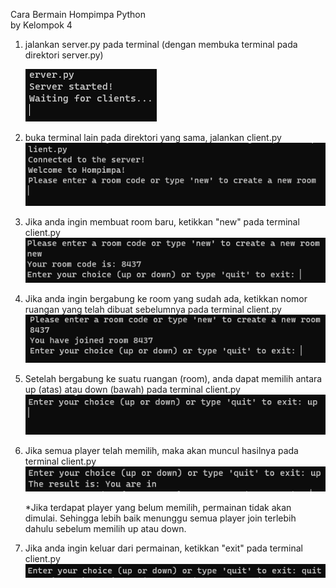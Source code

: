 Cara Bermain Hompimpa Python <br />
by Kelompok 4 <br />

1. jalankan server.py pada terminal (dengan membuka terminal pada direktori server.py) <br />
   
   ![Alt text](image.png)

2. buka terminal lain pada direktori yang sama, jalankan client.py <br />
   ![Alt text](image-1.png)

3. Jika anda ingin membuat room baru, ketikkan "new" pada terminal client.py <br />
   ![Alt text](image-2.png)

4. Jika anda ingin bergabung ke room yang sudah ada, ketikkan nomor ruangan yang telah dibuat sebelumnya pada terminal client.py <br />
   ![Alt text](image-3.png)

5. Setelah bergabung ke suatu ruangan (room), anda dapat memilih antara up (atas) atau down (bawah) pada terminal client.py <br />
   ![Alt text](image-4.png)

6. Jika semua player telah memilih, maka akan muncul hasilnya pada terminal client.py <br />
   ![Alt text](image-5.png)
   
   *Jika terdapat player yang belum memilih, permainan tidak akan dimulai. Sehingga lebih baik menunggu semua player join terlebih dahulu sebelum memilih up atau down.

7. Jika anda ingin keluar dari permainan, ketikkan "exit" pada terminal client.py <br />
   ![Alt text](image-6.png)